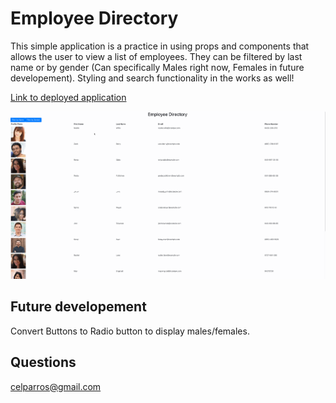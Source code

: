 # Employee Directory
This simple application is a practice in using props and components that allows the user to view a list of employees. They can be filtered by last name or by gender (Can specifically Males right now, Females in future developement). Styling and search functionality in the works as well!

[Link to deployed application](https://cparros.github.io/react-employee-directory/)

![Gif of Application](./EmployeeDirectory.gif)


## Future developement
Convert Buttons to Radio button to display males/females.

## Questions
celparros@gmail.com
